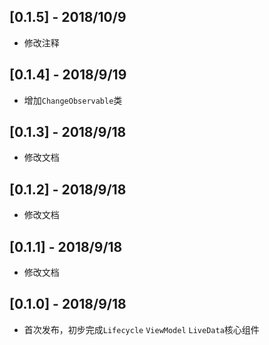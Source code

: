 ## [0.1.5] - 2018/10/9

* 修改注释

## [0.1.4] - 2018/9/19

* 增加`ChangeObservable`类

## [0.1.3] - 2018/9/18

* 修改文档

## [0.1.2] - 2018/9/18

* 修改文档

## [0.1.1] - 2018/9/18

* 修改文档

## [0.1.0] - 2018/9/18

* 首次发布，初步完成`Lifecycle` `ViewModel` `LiveData`核心组件
